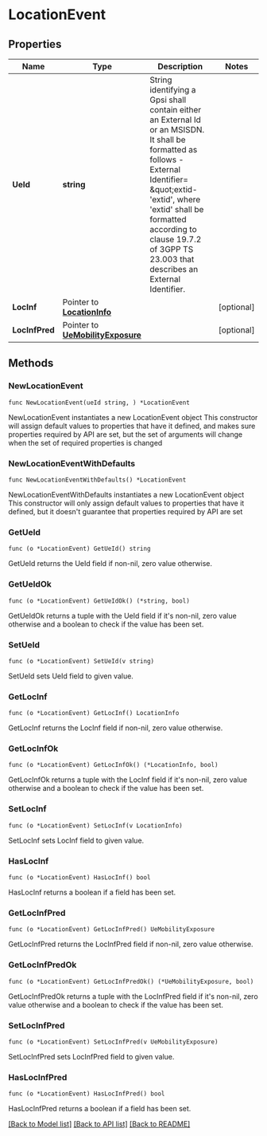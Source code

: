 # LocationEvent

## Properties

Name | Type | Description | Notes
------------ | ------------- | ------------- | -------------
**UeId** | **string** | String identifying a Gpsi shall contain either an External Id or an MSISDN.  It shall be formatted as follows -External Identifier&#x3D; \&quot;extid-&#39;extid&#39;, where &#39;extid&#39;  shall be formatted according to clause 19.7.2 of 3GPP TS 23.003 that describes an  External Identifier.   | 
**LocInf** | Pointer to [**LocationInfo**](LocationInfo.md) |  | [optional] 
**LocInfPred** | Pointer to [**UeMobilityExposure**](UeMobilityExposure.md) |  | [optional] 

## Methods

### NewLocationEvent

`func NewLocationEvent(ueId string, ) *LocationEvent`

NewLocationEvent instantiates a new LocationEvent object
This constructor will assign default values to properties that have it defined,
and makes sure properties required by API are set, but the set of arguments
will change when the set of required properties is changed

### NewLocationEventWithDefaults

`func NewLocationEventWithDefaults() *LocationEvent`

NewLocationEventWithDefaults instantiates a new LocationEvent object
This constructor will only assign default values to properties that have it defined,
but it doesn't guarantee that properties required by API are set

### GetUeId

`func (o *LocationEvent) GetUeId() string`

GetUeId returns the UeId field if non-nil, zero value otherwise.

### GetUeIdOk

`func (o *LocationEvent) GetUeIdOk() (*string, bool)`

GetUeIdOk returns a tuple with the UeId field if it's non-nil, zero value otherwise
and a boolean to check if the value has been set.

### SetUeId

`func (o *LocationEvent) SetUeId(v string)`

SetUeId sets UeId field to given value.


### GetLocInf

`func (o *LocationEvent) GetLocInf() LocationInfo`

GetLocInf returns the LocInf field if non-nil, zero value otherwise.

### GetLocInfOk

`func (o *LocationEvent) GetLocInfOk() (*LocationInfo, bool)`

GetLocInfOk returns a tuple with the LocInf field if it's non-nil, zero value otherwise
and a boolean to check if the value has been set.

### SetLocInf

`func (o *LocationEvent) SetLocInf(v LocationInfo)`

SetLocInf sets LocInf field to given value.

### HasLocInf

`func (o *LocationEvent) HasLocInf() bool`

HasLocInf returns a boolean if a field has been set.

### GetLocInfPred

`func (o *LocationEvent) GetLocInfPred() UeMobilityExposure`

GetLocInfPred returns the LocInfPred field if non-nil, zero value otherwise.

### GetLocInfPredOk

`func (o *LocationEvent) GetLocInfPredOk() (*UeMobilityExposure, bool)`

GetLocInfPredOk returns a tuple with the LocInfPred field if it's non-nil, zero value otherwise
and a boolean to check if the value has been set.

### SetLocInfPred

`func (o *LocationEvent) SetLocInfPred(v UeMobilityExposure)`

SetLocInfPred sets LocInfPred field to given value.

### HasLocInfPred

`func (o *LocationEvent) HasLocInfPred() bool`

HasLocInfPred returns a boolean if a field has been set.


[[Back to Model list]](../README.md#documentation-for-models) [[Back to API list]](../README.md#documentation-for-api-endpoints) [[Back to README]](../README.md)


